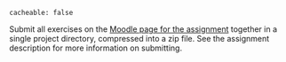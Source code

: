 ```
cacheable: false
```

Submit all exercises on the [Moodle page for the assignment](https://moodle.pugetsound.edu/moodle/mod/assign/view.php?id=340435) together in a single project directory, compressed into a zip file. See the assignment description for more information on submitting.

